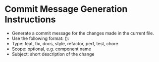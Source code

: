 # Commit Message Generation Instructions

- Generate a commit message for the changes made in the current file.
- Use the following format: <type>(<scope>): <subject>
- Type: feat, fix, docs, style, refactor, perf, test, chore
- Scope: optional, e.g. component name
- Subject: short description of the change